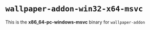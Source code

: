 # `wallpaper-addon-win32-x64-msvc`

This is the **x86_64-pc-windows-msvc** binary for `wallpaper-addon`
